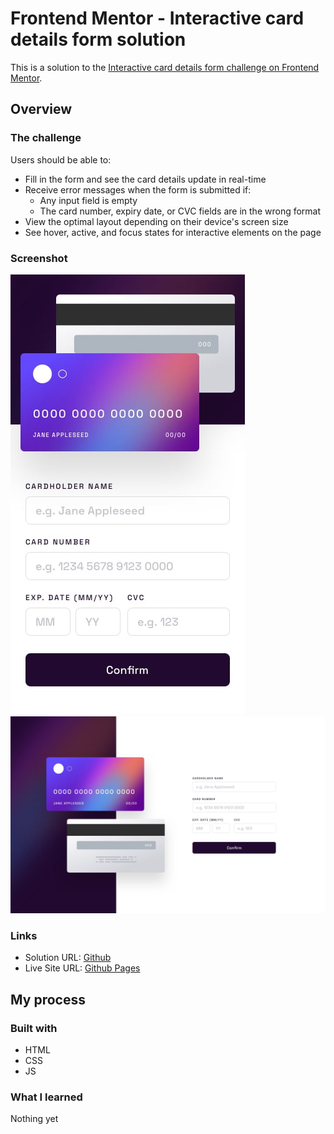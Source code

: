 # Frontend Mentor - Interactive card details form solution

This is a solution to the [Interactive card details form challenge on Frontend Mentor](https://www.frontendmentor.io/challenges/interactive-card-details-form-XpS8cKZDWw).

## Overview

### The challenge

Users should be able to:

- Fill in the form and see the card details update in real-time
- Receive error messages when the form is submitted if:
  - Any input field is empty
  - The card number, expiry date, or CVC fields are in the wrong format
- View the optimal layout depending on their device's screen size
- See hover, active, and focus states for interactive elements on the page

### Screenshot

![](./design/mobile-design.jpg)
![](./design/desktop-design.jpg)

### Links

- Solution URL: [Github](https://github.com/jeremylloyd/Interactive-card-details-form)
- Live Site URL: [Github Pages](https://jeremylloyd.github.io/Interactive-card-details-form/)

## My process

### Built with

- HTML
- CSS
- JS

### What I learned

Nothing yet

